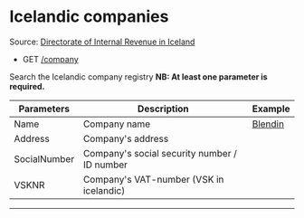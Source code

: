 # Icelandic companies

Source: [Directorate of Internal Revenue in Iceland](http://rsk.is/)

- GET [/company](https://apis.is/company)

Search the Icelandic company registry
**NB: At least one parameter is required.**

| Parameters    | Description                                   | Example                                         |
|---------------|-----------------------------------------------|-------------------------------------------------|
| Name          | Company name                                  | [Blendin](https://apis.is/company?name=blendin) |
| Address       | Company's address                             |                                                 |
| SocialNumber  | Company's social security number / ID number  |                                                 |
| VSKNR         | Company's VAT-number (VSK in icelandic)       |                                                 |

---

